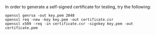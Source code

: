 In order to generate a self-signed certificate for testing, try the following:

    openssl genrsa -out key.pem 2048
    openssl req -new -key key.pem -out certificate.csr
    openssl x509 -req -in certificate.csr -signkey key.pem -out certificate.pem
